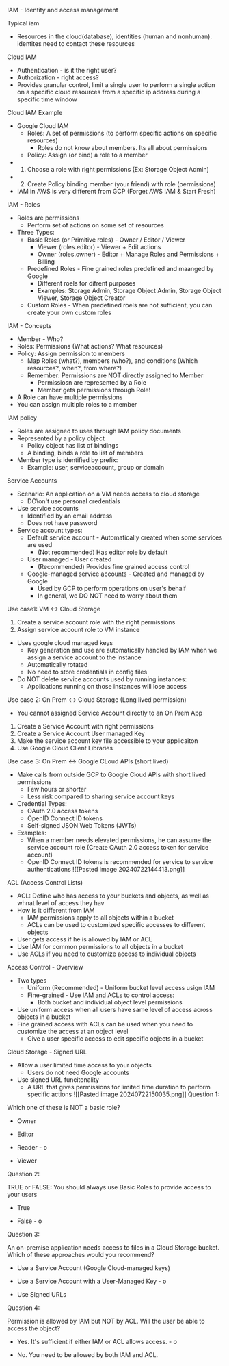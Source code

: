 IAM - Identity and access management

Typical iam
- Resources in the cloud(database), identities (human and nonhuman). identites need to contact these resources

Cloud IAM
- Authentication - is it the right user?
- Authorization - right access?
- Provides granular control, limit a single user to perform a single action on a specific cloud resources from a specific ip address during a specific time window

Cloud IAM Example
- Google Cloud IAM 
	- Roles: A set of permissions (to perform specific actions on specific resources)
		- Roles do not know about members. Its all about permissions
	- Policy: Assign (or bind) a role to a member
- 1. Choose a role with right permissions (Ex: Storage Object Admin)
- 2. Create Policy binding member (your friend) with role (permissions)
- IAM in AWS is very different from GCP (Forget AWS IAM & Start Fresh)

IAM - Roles
- Roles are permissions
	- Perform set of actions on some set of resources
- Three Types:
	- Basic Roles (or Primitive roles) - Owner / Editor / Viewer
		- Viewer (roles.editor) - Viewer + Edit actions
		- Owner (roles.owner) - Editor + Manage Roles and Permissions + Billing
	- Predefined Roles - Fine grained roles predefined and maanged by Google
		- Different roels for difrent purposes
		- Examples: Storage Admin, Storage Object Admin, Storage Object Viewer, Storage Object Creator
	- Custom Roles - When predefined roels are not sufficient, you can create your own custom roles

IAM - Concepts
- Member - Who?
- Roles: Permissions (What actions? What resources)
- Policy: Assign permission to members
	- Map Roles (what?), members (who?), and conditions (Which resources?, when?, from where?)
	- Remember: Permissions are NOT directly assigned to Member
		- Permissiosn are represented by a Role
		- Member gets permissions through Role!
- A Role can have multiple permissions
- You can assign multiple roles to a member


IAM policy
- Roles are assigned to uses through IAM policy documents
- Represented by a policy object
	- Policy object has list of bindings
	- A binding, binds a role to list of members
- Member type is identified by prefix:
	- Example: user, serviceaccount, group or domain

Service Accounts
- Scenario: An application on a VM needs access to cloud storage
	- DO\on't use personal credentials
- Use service accounts
	- Identified by an email address
	- Does not have password
- Service account types:
	- Default service account - Automatically created when some services are used
		- (Not recommended) Has editor role by default
	- User managed - User created
		- (Recommended) Provides fine grained access control
	- Google-managed service accounts - Created and managed by Google
		- Used by GCP to perform operations on user's behalf
		- In general, we DO NOT need to worry about them

Use case1: VM <-> Cloud Storage
1. Create a service account role with the right permissions
2. Assign service account role to VM instance
- Uses google cloud managed keys
	- Key generation and use are automatically handled by IAM when we assign a service account to the instance
	- Automatically rotated
	- No need to store credentials in config files
- Do NOT delete service accounts used by running instances: 
	- Applications running on those instances will lose access

Use case 2: On Prem <-> Cloud Storage (Long lived permission)
- You cannot assigned Service Account directly to an On Prem App
1.  Create a Service Account with right permissions
2. Create a Service Account User managed Key
3. Make the service account key file accessible to your applicaiton
4. Use Google Cloud Client Libraries

Use case 3: On Prem <-> Google CLoud APIs (short lived)
- Make calls from outside GCP to Google Cloud APIs with short lived permissions
	- Few hours or shorter
	- Less risk compared to sharing service account keys
- Credential Types:
	- OAuth 2.0 access tokens
	- OpenID Connect ID tokens
	- Self-signed JSON Web Tokens (JWTs)
- Examples:
	- When a member needs elevated permissions, he can assume the service account role (Create OAuth 2.0 access token for service account)
	- OpenID Connect ID tokens is recommended for service to service authentications
![[Pasted image 20240722144413.png]]

ACL (Access Control Lists)
- ACL: Define who has access to your buckets and objects, as well as whnat level of access they hav
- How is it different from IAM
	- IAM permissions apply to all objects within a bucket
	- ACLs can be used to customized specific accesses to different objects
- User gets access if he is allowed by IAM or ACL
- Use IAM for common permissions to all objects in a bucket
- Use ACLs if you need to customize access to individual objects

Access Control - Overview
- Two types
	- Uniform (Recommended) - Uniform bucket level access usign IAM
	- Fine-grained - Use IAM and ACLs to control access:
		- Both bucket and individual object level permissions
- Use uniform access when all users have same level of access across objects in a bucket
- Fine grained access with ACLs can be used when you need to customize the access at an object level
	- Give a user specific access to edit specific objects in a bucket

Cloud Storage - Signed URL
- Allow a user limited time access to your objects
	- Users do not need Google accounts
- Use signed URL funcitonality
	- A URL that gives permissions for limited time duration to perform specific actions
![[Pasted image 20240722150035.png]]
Question 1:

Which one of these is NOT a basic role?

- Owner
    
- Editor
    
- Reader - o
    
- Viewer

Question 2:

TRUE or FALSE: You should always use Basic Roles to provide access to your users

- True
    
- False - o

Question 3:

An on-premise application needs access to files in a Cloud Storage bucket. Which of these approaches would you recommend?

- Use a Service Account (Google Cloud-managed keys)
    
- Use a Service Account with a User-Managed Key - o
    
- Use Signed URLs

Question 4:

Permission is allowed by IAM but NOT by ACL. Will the user be able to access the object?

- Yes. It's sufficient if either IAM or ACL allows access. - o
    
- No. You need to be allowed by both IAM and ACL.